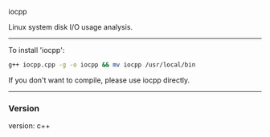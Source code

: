 iocpp

Linux system disk I/O usage analysis.

-----

To install 'iocpp':

```sh
g++ iocpp.cpp -g -o iocpp && mv iocpp /usr/local/bin
```

If you don't want to compile, please use iocpp directly.

-----

### Version
version:
		c++
